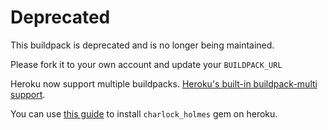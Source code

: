 # Deprecated

This buildpack is deprecated and is no longer being maintained.

Please fork it to your own account and update your `BUILDPACK_URL`

Heroku now support multiple buildpacks. [Heroku's built-in buildpack-multi support](https://devcenter.heroku.com/articles/using-multiple-buildpacks-for-an-app).

You can use [this guide](https://github.com/brianmario/charlock_holmes/wiki/Installing-charlock-holmes-and-libicu-dev-on-heroku-16-stack) to install `charlock_holmes` gem on heroku.

